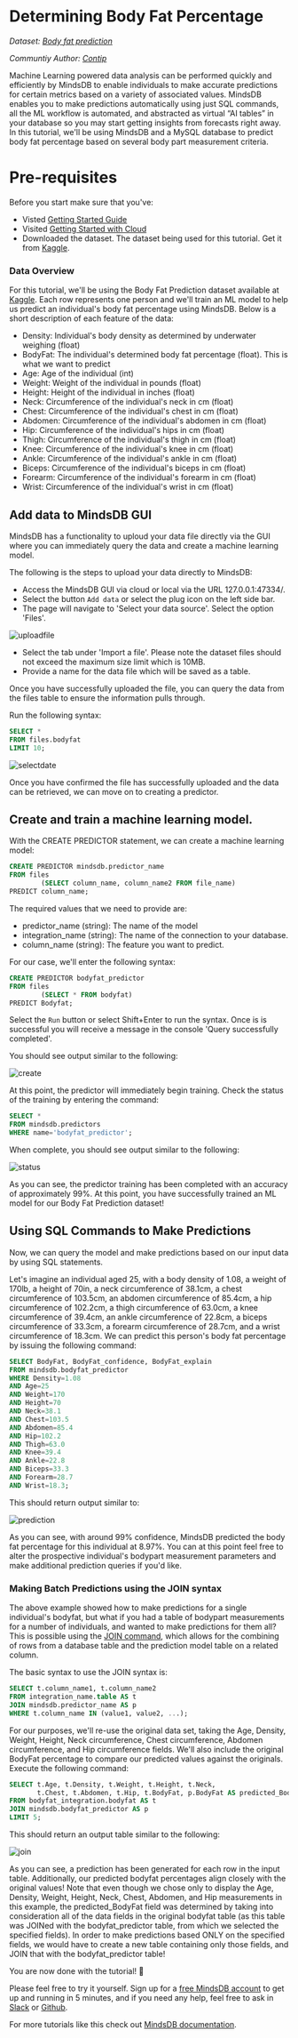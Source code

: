 # Determining Body Fat Percentage

*Dataset: [Body fat prediction](https://www.kaggle.com/fedesoriano/body-fat-prediction-dataset)*

*Communtiy Author: [Contip](https://github.com/contip)*

Machine Learning powered data analysis can be performed quickly and efficiently by MindsDB to enable individuals to make accurate predictions for certain metrics based on a variety of associated values. MindsDB enables you to make predictions automatically using just SQL commands, all the ML workflow is automated, and abstracted as virtual “AI tables” in your database so you may start getting insights from forecasts right away. In this tutorial, we'll be using MindsDB and a MySQL database to predict body fat percentage based on several body part measurement criteria.

# Pre-requisites
Before you start make sure that you've:

- Visted [Getting Started Guide](/info)
- Visited [Getting Started with Cloud](/setup/cloud)
- Downloaded the dataset. The dataset being used for this tutorial. Get it from [Kaggle](https://www.kaggle.com/fedesoriano/body-fat-prediction-dataset).

### Data Overview

For this tutorial, we'll be using the Body Fat Prediction dataset available at [Kaggle](https://www.kaggle.com/fedesoriano/body-fat-prediction-dataset).  Each row represents one person and we'll train an ML model to help us predict an individual's body fat percentage using MindsDB.  Below is a short description of each feature of the data:

- Density: Individual's body density as determined by underwater weighing (float)
- BodyFat: The individual's determined body fat percentage (float).  This is what we want to predict
- Age: Age of the individual (int)
- Weight: Weight of the individual in pounds (float)
- Height: Height of the individual in inches (float)
- Neck: Circumference of the individual's neck in cm (float)
- Chest: Circumference of the individual's chest in cm (float)
- Abdomen: Circumference of the individual's abdomen in cm (float)
- Hip: Circumference of the individual's hips in cm (float)
- Thigh: Circumference of the individual's thigh in cm (float)
- Knee: Circumference of the individual's knee in cm (float)
- Ankle: Circumference of the individual's ankle in cm (float)
- Biceps: Circumference of the individual's biceps in cm (float)
- Forearm: Circumference of the individual's forearm in cm (float)
- Wrist: Circumference of the individual's wrist in cm (float)

## Add data to MindsDB GUI

MindsDB has a functionality to uploud your data file directly via the GUI where you can immediately query the data and create a machine learning model.

The following is the steps to upload your data directly to MindsDB:

- Access the MindsDB GUI via cloud or local via the URL 127.0.0.1:47334/.
- Select the button `Add data` or select the plug icon on the left side bar.
- The page will navigate to 'Select your data source'. Select the option 'Files'.

![uploadfile](/assets/sql/tutorials/bodyfat/upload_file.png)


- Select the tab under 'Import a file'. Please note the dataset files should not exceed the maximum size limit which is 10MB.
- Provide a name for the data file which will be saved as a table.

Once you have successfully uploaded the file, you can query the data from the files table to ensure the information pulls through.

Run the following syntax:

```sql
SELECT *
FROM files.bodyfat
LIMIT 10;
```

![selectdate](/assets/sql/tutorials/bodyfat/selectdata.png)

Once you have confirmed the file has successfully uploaded and the data can be retrieved, we can move on to creating a predictor.

## Create and train a machine learning model.

With the CREATE PREDICTOR statement, we can create a machine learning model:

```sql
CREATE PREDICTOR mindsdb.predictor_name
FROM files 
        (SELECT column_name, column_name2 FROM file_name)
PREDICT column_name;
```

The required values that we need to provide are:
​
- predictor_name (string): The name of the model
- integration_name (string): The name of the connection to your database.
- column_name (string): The feature you want to predict.

For our case, we'll enter the following syntax:

```sql
CREATE PREDICTOR bodyfat_predictor
FROM files
        (SELECT * FROM bodyfat)
PREDICT Bodyfat;
```

Select the `Run` button or select Shift+Enter to run the syntax. Once is is successful you will receive a message in the console 'Query successfully completed'.

You should see output similar to the following:


![create](/assets/sql/tutorials/bodyfat/create.png)

At this point, the predictor will immediately begin training.  Check the status of the training by entering the command:

```sql
SELECT *
FROM mindsdb.predictors
WHERE name='bodyfat_predictor';
```

When complete, you should see output similar to the following:

![status](/assets/sql/tutorials/bodyfat/status.png)

As you can see, the predictor training has been completed with an accuracy of approximately 99%.  At this point, you have successfully trained an ML model for our Body Fat Prediction dataset!

## Using SQL Commands to Make Predictions

Now, we can query the model and make predictions based on our input data by using SQL statements.  

Let's imagine an individual aged 25, with a body density of 1.08, a weight of 170lb, a height of 70in, a neck circumference of 38.1cm, a chest circumference of 103.5cm, an abdomen circumference of 85.4cm, a hip circumference of 102.2cm, a thigh circumference of 63.0cm, a knee circumference of 39.4cm, an ankle circumference of 22.8cm, a biceps circumference of 33.3cm, a forearm circumference of 28.7cm, and a wrist circumference of 18.3cm.  We can predict this person's body fat percentage by issuing the following command:

```sql
SELECT BodyFat, BodyFat_confidence, BodyFat_explain 
FROM mindsdb.bodyfat_predictor 
WHERE Density=1.08
AND Age=25
AND Weight=170
AND Height=70
AND Neck=38.1
AND Chest=103.5
AND Abdomen=85.4
AND Hip=102.2
AND Thigh=63.0
AND Knee=39.4
AND Ankle=22.8
AND Biceps=33.3
AND Forearm=28.7
AND Wrist=18.3;
```

This should return output similar to:

![prediction](/assets/sql/tutorials/bodyfat/prediction.png)

As you can see, with around 99% confidence, MindsDB predicted the body fat percentage for this individual at 8.97%.  You can at this point feel free to alter the prospective individual's bodypart measurement parameters and make additional prediction queries if you'd like.  

### Making Batch Predictions using the JOIN syntax

The above example showed how to make predictions for a single individual's bodyfat, but what if you had a table of bodypart measurements for a number of individuals, and wanted to make predictions for them all?  This is possible using the [JOIN command](https://docs.mindsdb.com/sql/api/join/), which allows for the combining of rows from a database table and the prediction model table on a related column.  

The basic syntax to use the JOIN syntax is:

```sql
SELECT t.column_name1, t.column_name2
FROM integration_name.table AS t 
JOIN mindsdb.predictor_name AS p
WHERE t.column_name IN (value1, value2, ...);
```

For our purposes, we'll re-use the original data set, taking the Age, Density, Weight, Height, Neck circumference, Chest circumference, Abdomen circumference, and Hip circumference fields.  We'll also include the original BodyFat percentage to compare our predicted values against the originals.  Execute the following command:

```sql
SELECT t.Age, t.Density, t.Weight, t.Height, t.Neck,
       t.Chest, t.Abdomen, t.Hip, t.BodyFat, p.BodyFat AS predicted_BodyFat
FROM bodyfat_integration.bodyfat AS t
JOIN mindsdb.bodyfat_predictor AS p
LIMIT 5;
```

This should return an output table similar to the following:

![join](/assets/sql/tutorials/bodyfat/join.png)

As you can see, a prediction has been generated for each row in the input table.  Additionally, our predicted bodyfat percentages align closely with the original values!  Note that even though we chose only to display the Age, Density, Weight, Height, Neck, Chest, Abdomen, and Hip measurements in this example, the predicted_BodyFat field was determined by taking into consideration all of the data fields in the original bodyfat table (as this table was JOINed with the bodyfat_predictor table, from which we selected the specified fields).  In order to make predictions based ONLY on the specified fields, we would have to create a new table containing only those fields, and JOIN that with the bodyfat_predictor table!

You are now done with the tutorial! 🎉

Please feel free to try it yourself. Sign up for a [free MindsDB account](https://cloud.mindsdb.com) to get up and running in 5 minutes, and if you need any help, feel free to ask in [Slack](https://join.slack.com/t/mindsdbcommunity/shared_invite/zt-o8mrmx3l-5ai~5H66s6wlxFfBMVI6wQ) or [Github](https://github.com/mindsdb/mindsdb/discussions).

For more tutorials like this check out [MindsDB documentation](https://docs.mindsdb.com/).
